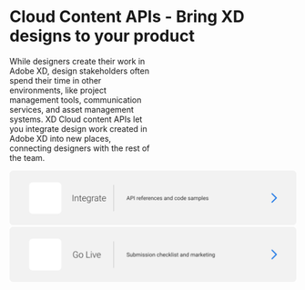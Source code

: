 # Cloud Content APIs - Bring XD designs to your product

<p style="width: 50%">
While designers create their work in Adobe XD, design stakeholders often spend their time in other environments, like project management tools, communication services, and asset management systems. XD Cloud content APIs let you integrate design work created in Adobe XD into new places, connecting designers with the rest of the team.
</p>

<img src="/images/integrate.svg">

<img src="/images/go-live.svg">